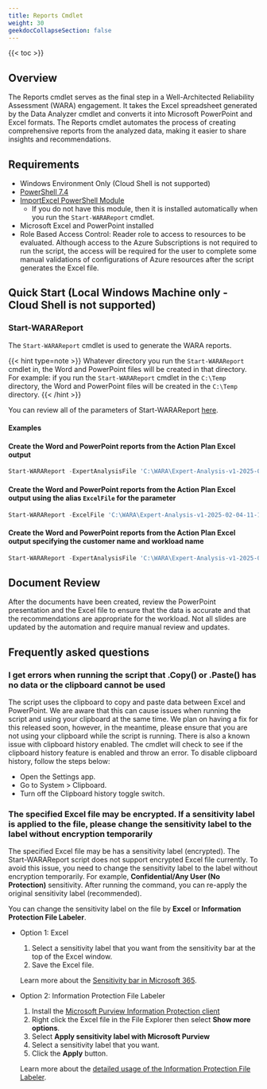 ```yaml
---
title: Reports Cmdlet
weight: 30
geekdocCollapseSection: false
---
```


{{< toc >}}

## Overview

The Reports cmdlet serves as the final step in a Well-Architected Reliability Assessment (WARA) engagement. It takes the Excel spreadsheet generated by the Data Analyzer cmdlet and converts it into Microsoft PowerPoint and Excel formats. The Reports cmdlet automates the process of creating comprehensive reports from the analyzed data, making it easier to share insights and recommendations.

## Requirements

- Windows Environment Only (Cloud Shell is not supported)
- [PowerShell 7.4](https://learn.microsoft.com/en-us/powershell/scripting/install/installing-powershell?view=powershell-7.4)
- [ImportExcel PowerShell Module](https://github.com/dfinke/ImportExcel)
  - If you do not have this module, then it is installed automatically when you run the `Start-WARAReport` cmdlet.
- Microsoft Excel and PowerPoint installed
- Role Based Access Control: Reader role to access to resources to be evaluated. Although access to the Azure Subscriptions is not required to run the script, the access will be required for the user to complete some manual validations of configurations of Azure resources after the script generates the Excel file.

## Quick Start (Local Windows Machine only - Cloud Shell is not supported)

### Start-WARAReport

The `Start-WARAReport` cmdlet is used to generate the WARA reports.

{{< hint type=note >}}
Whatever directory you run the `Start-WARAReport` cmdlet in, the Word and PowerPoint files will be created in that directory. For example: if you run the `Start-WARAReport` cmdlet in the `C:\Temp` directory, the Word and PowerPoint files will be created in the `C:\Temp` directory.
{{< /hint >}}

You can review all of the parameters of Start-WARAReport [here](https://github.com/Azure/Well-Architected-Reliability-Assessment/blob/main/docs/wara/Start-WARAReport.md).

#### Examples

#### Create the Word and PowerPoint reports from the Action Plan Excel output

```PowerShell
Start-WARAReport -ExpertAnalysisFile 'C:\WARA\Expert-Analysis-v1-2025-02-04-11-14.xlsx'
```

#### Create the Word and PowerPoint reports from the Action Plan Excel output using the alias `ExcelFile` for the parameter

```PowerShell
Start-WARAReport -ExcelFile 'C:\WARA\Expert-Analysis-v1-2025-02-04-11-14.xlsx'
```

#### Create the Word and PowerPoint reports from the Action Plan Excel output specifying the customer name and workload name

```PowerShell
Start-WARAReport -ExpertAnalysisFile 'C:\WARA\Expert-Analysis-v1-2025-02-04-11-14.xlsx' -CustomerName "Contoso" -WorkloadName "Contoso Web App"
```

## Document Review

After the documents have been created, review the PowerPoint presentation and the Excel file to ensure that the data is accurate and that the recommendations are appropriate for the workload. Not all slides are updated by the automation and require manual review and updates.

## Frequently asked questions

### I get errors when running the script that .Copy() or .Paste() has no data or the clipboard cannot be used

The script uses the clipboard to copy and paste data between Excel and PowerPoint. We are aware that this can cause issues when running the script and using your clipboard at the same time. We plan on having a fix for this released soon, however, in the meantime, please ensure that you are not using your clipboard while the script is running.
There is also a known issue with clipboard history enabled. The cmdlet will check to see if the clipboard history feature is enabled and throw an error. To disable clipboard history, follow the steps below:

- Open the Settings app.
- Go to System > Clipboard.
- Turn off the Clipboard history toggle switch.

### The specified Excel file may be encrypted. If a sensitivity label is applied to the file, please change the sensitivity label to the label without encryption temporarily

The specified Excel file may be has a sensitivity label (encrypted). The Start-WARAReport script does not support encrypted Excel file currently. To avoid this issue, you need to change the sensitivity label to the label without encryption temporarily. For example, **Confidential/Any User (No Protection)** sensitivity. After running the command, you can re-apply the original sensitivity label (recommended).

You can change the sensitivity label on the file by **Excel** or **Information Protection File Labeler**.

- Option 1: Excel

    1. Select a sensitivity label that you want from the sensitivity bar at the top of the Excel window.
    2. Save the Excel file.

    Learn more about the [Sensitivity bar in Microsoft 365](https://support.microsoft.com/office/2f96e7cd-d5a4-403b-8bd7-4cc636bae0f9).

- Option 2: Information Protection File Labeler

    1. Install the [Microsoft Purview Information Protection client](https://www.microsoft.com/en-us/download/details.aspx?id=53018)
    2. Right click the Excel file in the File Explorer then select **Show more options**.
    3. Select **Apply sensitivity label with Microsoft Purview**
    4. Select a sensitivity label that you want.
    5. Click the **Apply** button.

    Learn more about the [detailed usage of the Information Protection File Labeler](https://support.microsoft.com/topic/67829155-2d0e-4122-9677-7c53c8cba18a).
